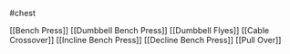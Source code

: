 #chest 

[[Bench Press]]
[[Dumbbell Bench Press]]
[[Dumbbell Flyes]]
[[Cable Crossover]]
[[Incline Bench Press]]
[[Decline Bench Press]]
[[Pull Over]]